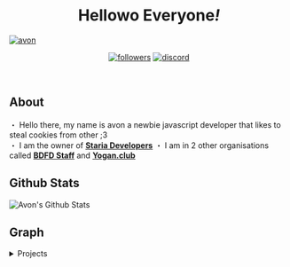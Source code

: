<h1 align='center'>
  Hellowo Everyone<i>!</i>
  </h1>
    <p>
    <a href="https://soon.ga"><img src="https://cdn.discordapp.com/banners/780522171226390638/ce85f68cbd2902bb5e259584f60434c9.png?size=4096" alt="avon" /></a>
  </p>
<p align="center">
  <a href="https://github.com/AvonZzZ">
    <img alt="followers" title="Follow Me"src="https://img.shields.io/github/followers/AvonZzZ?color=236ad3&labelColor=1155ba&style=for-the-badge&logo=github&label=Follow%20me"/></a>
  <a href="https://discord.gg/3ZXwj2ht6X">
    <img alt="discord" title="Staria Developers" src="https://img.shields.io/discord/836214835959562300.svg?label=Staria+Developers&logo=discord&logoColor=ffffff&color=7389D8&labelColor=6A7EC2&style=for-the-badge"/><a/>
</p>
<br> 
 <h2> About </h2>
 <p>
  ・ Hello there, my name is avon a newbie javascript developer that likes to steal cookies from other ;3 <br>・ I am the owner of <a href="https://github.com/Staria-Developers"><b>Staria Developers</b></a> 
  ・ I am in 2 other organisations called <a href="https://github.com/BDFD-Staff"><b>BDFD Staff</b></a> and <a href="https://github.com/yogan.club"><b>Yogan.club</b></a>
</p>
 <h2> Github Stats </h2>
  <img alt="Avon's Github Stats" src="https://denvercoder1-github-readme-stats.vercel.app/api?username=AvonZzZ&show_icons=true&count_private=true&theme=react&hide_border=true&bg_color=0D1117" />
 <h2> Graph </h2>
 <a href="https://activity-graph.herokuapp.com/graph?username=AvonZzZ&theme=dracula" alt="avon's graph" /></a> 
 
 <details><summary> Projects </summary>
  <p><a href="https://github.com/Staria-Developers/yuuki"><b>Rin</b></a> -- a bot made with aoi.js  </p>
